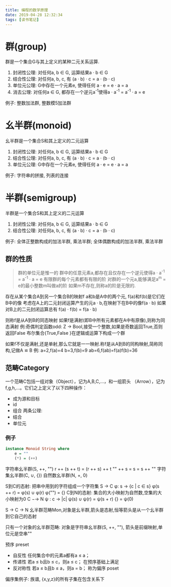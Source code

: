 ```yaml
---
title: 编程的数学原理
date: 2019-04-28 12:32:34
tags: [读书笔记]
---
```

# 群(group)
群是一个集合G与其上定义的某种二元关系运算.
1. 封闭性公理: 对任何a, b ∈ G, 运算结果a · b ∈ G
2. 结合性公理: 对任何a, b, c, 有 (a · b) · c = a · (b · c)
3. 单位元公理: G中存在一个元素e, 使得任何 a · e = e · a = a
4. 消去公理: 对任何a ∈ G, 都存在一个逆元a<sup>-1</sup>使得a · a<sup>-1</sup> = a<sup>-1</sup> · a = e

例子: 整数加法群, 整数模5加法群

# 幺半群(monoid)
幺半群是一个集合S和其上定义的二元运算
1. 封闭性公理: 对任何a, b ∈ G, 运算结果a · b ∈ G
2. 结合性公理: 对任何a, b, c, 有 (a · b) · c = a · (b · c)
3. 单位元公理: G中存在一个元素e, 使得任何 a · e = e · a = a

例子: 字符串的拼接, 列表的连接

# 半群(semigroup)
半群是一个集合S和其上定义的二元运算
1. 封闭性公理: 对任何a, b ∈ G, 运算结果a · b ∈ G
2. 结合性公理: 对任何a, b, c, 有 (a · b) · c = a · (b · c)

例子: 全体正整数构成的加法半群, 乘法半群; 全体偶数构成的加法半群, 乘法半群


## 群的性质
> 群的单位元是惟一的
> 群中的任意元素a,都存在且仅存在一个逆元使得a · a<sup>-1</sup> = a<sup>-1</sup> · a = e
> 有限群的每个元素都有有限的阶
    对群的一个元a,能够满足a<sup>m</sup> = e的最小整数m叫做a的阶
    如果m不存在,则称a的阶是无限的.

存在从某个集合A到另一个集合B的映射f
a和b是A中的两个元, f(a)和f(b)是它们在B中的像
考虑在A上的二元封闭运算产生的元a · b,在映射下在B中的像f(a · b)
如果对B上的二元封闭运算总有
    f(a) · f(b) = f(a · b)

则称f是从A到B的同态映射
如果f是满射(即B中所有元素都在A中有原像),则称为同态满射
例:奇偶判定函数odd: Z -> Bool,接受一个整数,如果是奇数返回True,否则返回False
    布尔集合{True,False  }在逻辑或运算下构成一个群


 如果f不仅是满射,还是单射,那么它就是一一映射.称f是从A到B的同构映射,简称同构,记做A ≌ B
    例: a=2,f(a)=4
        b=3,f(b)=9
        ab=6,f(ab)=f(a)f(b)=36


## 范畴Category
一个范畴C包括一组对象（Object），记为A,B,C,...，和一组箭头
（Arrow），记为f,g,h,...。它们之上定义了以下四种操作：
- 成为源和目标
- id
- 组合
两条公理:
- 结合
- 单位元
### 例子
```haskell
instance Monoid String where
    e = ""
    (*) = (++)
```
字符串幺半群(S, ++, "")
    r ++ (s ++ t) = (r ++ s) ++ t
    "" ++ s = s = s ++ ""
字符集幺半群(C, ∪, {})
自然数幺半群(N, +, 0)

S到C的态射: 把串中用到的字符组成一个字符集 S -> C  φ: s -> {c | c ∈ s}
    φ(s ++ r) = φ(s) ∪ φ(r)
    φ("") = {}
C到N的态射: 集合的大小映射为自然数,空集的大小映射为0 C −→ N  ψ : c → |c|
    ψ(s) ∪ ψ(r) = ψ(s + r) 
    {} = ψ(0)

S -> C -> N
幺半群范畴Mon,对象是幺半群,箭头是态射,恒等箭头是从一个幺半群到它自己的态射

只有一个对象的幺半群范畴: 
    对象是字符串幺半群(S, ++, ""), 箭头是前缀映射,单位元是空串""

预序 preset
- 自反性 任何集合中的元素a都有a ≤ a；
- 传递性 若a ≤ b且b ≤ c，则a ≤ c；
在预序基础上满足 
- 反对称性 若a ≤ b且b ≤ a，则a = b；
称为偏序 poset

偏序集例子: 族谱, {x,y,z}的所有子集在包含关系下